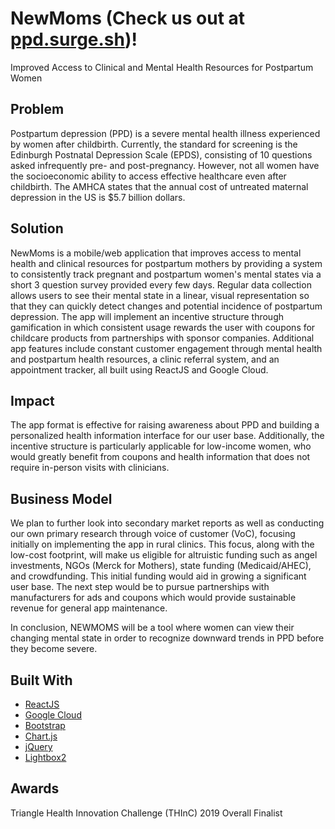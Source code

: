 # NewMoms (Check us out at [ppd.surge.sh](ppd.surge.sh))!
Improved Access to Clinical and Mental Health Resources for Postpartum Women

## Problem
Postpartum depression (PPD) is a severe mental health illness experienced by women after childbirth. Currently, the standard for screening is the Edinburgh Postnatal Depression Scale (EPDS), consisting of 10 questions asked infrequently pre- and post-pregnancy. However, not all women have the socioeconomic ability to access effective healthcare even after childbirth. The AMHCA states that the annual cost of untreated maternal depression in the US is $5.7 billion dollars.
 
## Solution
NewMoms is a mobile/web application that improves access to mental health and clinical resources for postpartum mothers by providing a system to consistently track pregnant and postpartum women's mental states via a short 3 question survey provided every few days. Regular data collection allows users to see their mental state in a linear, visual representation so that they can quickly detect changes and potential incidence of postpartum depression. The app will implement an incentive structure through gamification in which consistent usage rewards the user with coupons for childcare products from partnerships with sponsor companies. Additional app features include constant customer engagement through mental health and postpartum health resources, a clinic referral system, and an appointment tracker, all built using ReactJS and Google Cloud.
 
## Impact
The app format is effective for raising awareness about PPD and building a personalized health information interface for our user base. Additionally, the incentive structure is particularly applicable for low-income women, who would greatly benefit from coupons and health information that does not require in-person visits with clinicians. 
 
## Business Model
We plan to further look into secondary market reports as well as conducting our own primary research through voice of customer (VoC), focusing initially on implementing the app in rural clinics. This focus, along with the low-cost footprint, will make us eligible for altruistic funding such as angel investments, NGOs (Merck for Mothers), state funding (Medicaid/AHEC), and crowdfunding. This initial funding would aid in growing a significant user base. The next step would be to pursue partnerships with manufacturers for ads and coupons which would provide sustainable revenue for general app maintenance. 

In conclusion, NEWMOMS will be a tool where women can view their changing mental state in order to recognize downward trends in PPD before they become severe.


## Built With
- [ReactJS](https://github.com/facebook/react)
- [Google Cloud](https://github.com/google)
- [Bootstrap](http://getbootstrap.com/)
- [Chart.js](http://www.chartjs.org/)
- [jQuery](https://jquery.com/)
- [Lightbox2](https://github.com/lokesh/lightbox2)

## Awards
Triangle Health Innovation Challenge (THInC) 2019 Overall Finalist
